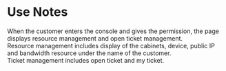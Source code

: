 # Use Notes
When the customer enters the console and gives the permission, the page displays resource management and open ticket management. </br>
Resource management includes display of the cabinets, device, public IP and bandwidth resource under the name of the customer. </br>
Ticket management includes open ticket and my ticket.
